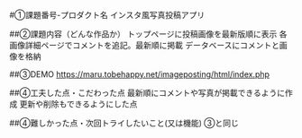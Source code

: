 #①課題番号-プロダクト名
インスタ風写真投稿アプリ

##②課題内容（どんな作品か）
トップページに投稿画像を最新版順に表示 各画像詳細ページでコメントを追記。最新順に掲載 データベースにコメントと画像を格納

##③DEMO
https://maru.tobehappy.net/imageposting/html/index.php

##④工夫した点・こだわった点
最新順にコメントや写真が掲載できるように作成 更新や削除もできるようにした点

##④難しかった点・次回トライしたいこと(又は機能)
③と同じ
